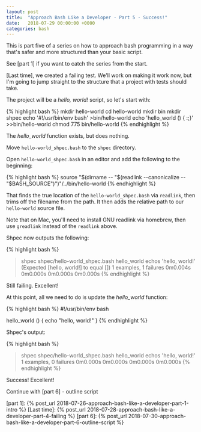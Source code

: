 ```yaml
---
layout: post
title:  "Approach Bash Like a Developer - Part 5 - Success!"
date:   2018-07-29 00:00:00 +0000
categories: bash
---
```


This is part five of a series on how to approach bash programming in a
way that's safer and more structured than your basic script.

See [part 1] if you want to catch the series from the start.

[Last time], we created a failing test. We'll work on making it work
now, but I'm going to jump straight to the structure that a project with
tests should take.

The project will be a *hello, world!* script, so let's start with:

{% highlight bash %}
mkdir hello-world
cd hello-world
mkdir bin
mkdir shpec
echo '#!/usr/bin/env bash' >bin/hello-world
echo 'hello_world () { :;}' >>bin/hello-world
chmod 775 bin/hello-world
{% endhighlight %}

The *hello\_world* function exists, but does nothing.

Move `hello-world_shpec.bash` to the `shpec` directory.

Open `hello-world_shpec.bash` in an editor and add the following to the
beginning:

{% highlight bash %}
source "$(dirname -- "$(readlink --canonicalize -- "$BASH_SOURCE")")"/../bin/hello-world
{% endhighlight %}

That finds the true location of the `hello-world_shpec.bash` via
`readlink`, then trims off the filename from the path. It then adds the
relative path to our `hello-world` source file.

Note that on Mac, you'll need to install GNU readlink via homebrew, then
use `greadlink` instead of the `readlink` above.

Shpec now outputs the following:

{% highlight bash %}
> shpec shpec/hello-world_shpec.bash
hello_world
  echos 'hello, world!'
  (Expected [hello, world!] to equal [])
1 examples, 1 failures
0m0.004s 0m0.000s
0m0.000s 0m0.000s
{% endhighlight %}

Still failing.  Excellent!

At this point, all we need to do is update the *hello_world* function:

{% highlight bash %}
#!/usr/bin/env bash

hello_world () {
  echo "hello, world!"
}
{% endhighlight %}

Shpec's output:

{% highlight bash %}
> shpec shpec/hello-world_shpec.bash
hello_world
  echos 'hello, world!'
1 examples, 0 failures
0m0.000s 0m0.000s
0m0.000s 0m0.000s
{% endhighlight %}

Success! Excellent!

Continue with [part 6] - outline script

  [part 1]:     {% post_url 2018-07-26-approach-bash-like-a-developer-part-1-intro            %}
  [Last time]:  {% post_url 2018-07-28-approach-bash-like-a-developer-part-4-failing          %}
  [part 6]:     {% post_url 2018-07-30-approach-bash-like-a-developer-part-6-outline-script   %}
